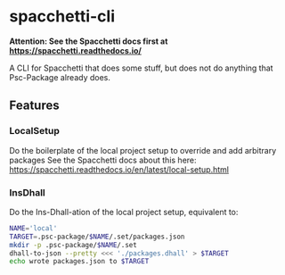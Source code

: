# spacchetti-cli

**Attention: See the Spacchetti docs first at <https://spacchetti.readthedocs.io/>**

A CLI for Spacchetti that does some stuff, but does not do anything that Psc-Package already does.

## Features

### LocalSetup

Do the boilerplate of the local project setup to override and add arbitrary packages
See the Spacchetti docs about this here: <https://spacchetti.readthedocs.io/en/latest/local-setup.html>

### InsDhall

Do the Ins-Dhall-ation of the local project setup, equivalent to:
```sh
NAME='local'
TARGET=.psc-package/$NAME/.set/packages.json
mkdir -p .psc-package/$NAME/.set
dhall-to-json --pretty <<< './packages.dhall' > $TARGET
echo wrote packages.json to $TARGET
```
